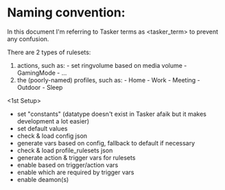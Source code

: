 # Naming convention:
In this document I'm referring to Tasker terms as <tasker_term> to prevent any confusion.

There are 2 types of rulesets: 
  1. actions, such as:
    - set ringvolume based on media volume
    - GamingMode
    - ...
  2. the (poorly-named) profiles, such as:
    - Home
    - Work
    - Meeting
    - Outdoor
    - Sleep
   


<1st Setup>
  - set "constants" (datatype doesn't exist in Tasker afaik but it makes development a lot easier)
  - set default values
  - check & load config json
  - generate vars based on config, fallback to default if necessary
  - check & load profile_rulesets json
  - generate action & trigger vars for rulesets
  - enable <tasks> based on trigger/action vars
  - enable <profiles> which are required by trigger vars
  - enable deamon(s)
